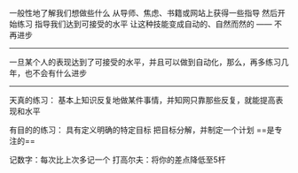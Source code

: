 一般性地了解我们想做些什么
从导师、焦虑、书籍或网站上获得一些指导
然后开始练习
指导我们达到可接受的水平
让这种技能变成自动的、自然而然的 —— 不再进步

---

一旦某个人的表现达到了可接受的水平，并且可以做到自动化，那么，再多练习几年，也不会有什么进步

---

天真的练习：
基本上知识反复地做某件事情，并知网只靠那些反复，就能提高表现和水平

有目的的练习：
具有定义明确的特定目标
把目标分解，并制定一个计划
==是专注的==

记数字：每次比上次多记一个
打高尔夫：将你的差点降低至5杆
     